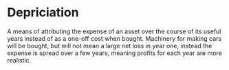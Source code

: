 # Depriciation

A means of attributing the expense of an asset over the course of its useful years instead of as a one-off cost when bought. Machinery for making cars will be bought, but will not mean a large net loss in year one, instead the expense is spread over a few years, meaning profits for each year are more realistic.